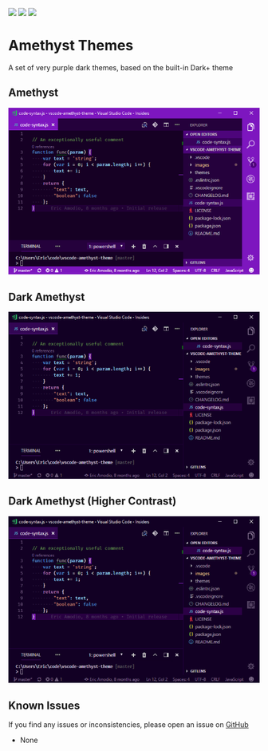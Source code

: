 [![](https://vsmarketplacebadge.apphb.com/version/eamodio.amethyst-theme.svg)](https://marketplace.visualstudio.com/items?itemName=eamodio.amethyst-theme) [![](https://vsmarketplacebadge.apphb.com/installs/eamodio.amethyst-theme.svg)](https://marketplace.visualstudio.com/items?itemName=eamodio.amethyst-theme) [![](https://vsmarketplacebadge.apphb.com/rating/eamodio.amethyst-theme.svg)](https://marketplace.visualstudio.com/items?itemName=eamodio.amethyst-theme)

# Amethyst Themes

A set of very purple dark themes, based on the built-in Dark+ theme

## Amethyst

![Amethyst preview](https://raw.githubusercontent.com/eamodio/vscode-amethyst-theme/master/images/preview.png)

## Dark Amethyst

![Dark Amethyst preview](https://raw.githubusercontent.com/eamodio/vscode-amethyst-theme/master/images/preview-dark.png)

## Dark Amethyst (Higher Contrast)

![Dark Amethyst (Higher Contrast) preview](https://raw.githubusercontent.com/eamodio/vscode-amethyst-theme/master/images/preview-dark-contrast.png)

## Known Issues

If you find any issues or inconsistencies, please open an issue on [GitHub](https://github.com/eamodio/vscode-amethyst-theme/issues)

- None
